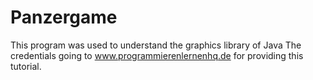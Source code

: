 # Panzergame

This program was used to understand the graphics library of Java
The credentials going to www.programmierenlernenhq.de for providing this tutorial. 
